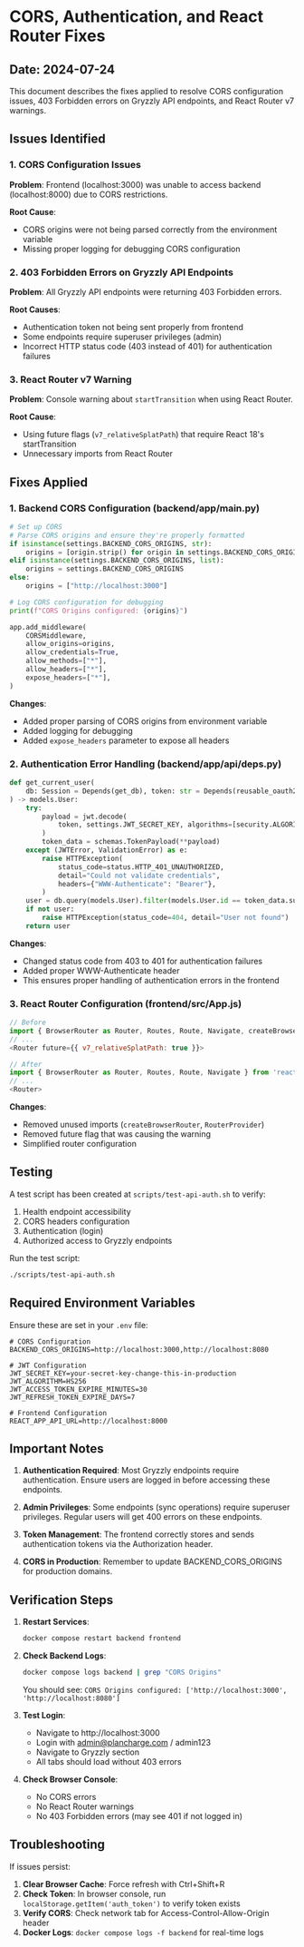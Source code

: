 # CORS, Authentication, and React Router Fixes

## Date: 2024-07-24

This document describes the fixes applied to resolve CORS configuration issues, 403 Forbidden errors on Gryzzly API endpoints, and React Router v7 warnings.

## Issues Identified

### 1. CORS Configuration Issues
**Problem**: Frontend (localhost:3000) was unable to access backend (localhost:8000) due to CORS restrictions.

**Root Cause**: 
- CORS origins were not being parsed correctly from the environment variable
- Missing proper logging for debugging CORS configuration

### 2. 403 Forbidden Errors on Gryzzly API Endpoints
**Problem**: All Gryzzly API endpoints were returning 403 Forbidden errors.

**Root Causes**:
- Authentication token not being sent properly from frontend
- Some endpoints require superuser privileges (admin)
- Incorrect HTTP status code (403 instead of 401) for authentication failures

### 3. React Router v7 Warning
**Problem**: Console warning about `startTransition` when using React Router.

**Root Cause**: 
- Using future flags (`v7_relativeSplatPath`) that require React 18's startTransition
- Unnecessary imports from React Router

## Fixes Applied

### 1. Backend CORS Configuration (backend/app/main.py)

```python
# Set up CORS
# Parse CORS origins and ensure they're properly formatted
if isinstance(settings.BACKEND_CORS_ORIGINS, str):
    origins = [origin.strip() for origin in settings.BACKEND_CORS_ORIGINS.split(",")]
elif isinstance(settings.BACKEND_CORS_ORIGINS, list):
    origins = settings.BACKEND_CORS_ORIGINS
else:
    origins = ["http://localhost:3000"]

# Log CORS configuration for debugging
print(f"CORS Origins configured: {origins}")

app.add_middleware(
    CORSMiddleware,
    allow_origins=origins,
    allow_credentials=True,
    allow_methods=["*"],
    allow_headers=["*"],
    expose_headers=["*"],
)
```

**Changes**:
- Added proper parsing of CORS origins from environment variable
- Added logging for debugging
- Added `expose_headers` parameter to expose all headers

### 2. Authentication Error Handling (backend/app/api/deps.py)

```python
def get_current_user(
    db: Session = Depends(get_db), token: str = Depends(reusable_oauth2)
) -> models.User:
    try:
        payload = jwt.decode(
            token, settings.JWT_SECRET_KEY, algorithms=[security.ALGORITHM]
        )
        token_data = schemas.TokenPayload(**payload)
    except (JWTError, ValidationError) as e:
        raise HTTPException(
            status_code=status.HTTP_401_UNAUTHORIZED,
            detail="Could not validate credentials",
            headers={"WWW-Authenticate": "Bearer"},
        )
    user = db.query(models.User).filter(models.User.id == token_data.sub).first()
    if not user:
        raise HTTPException(status_code=404, detail="User not found")
    return user
```

**Changes**:
- Changed status code from 403 to 401 for authentication failures
- Added proper WWW-Authenticate header
- This ensures proper handling of authentication errors in the frontend

### 3. React Router Configuration (frontend/src/App.js)

```javascript
// Before
import { BrowserRouter as Router, Routes, Route, Navigate, createBrowserRouter, RouterProvider } from 'react-router-dom';
// ...
<Router future={{ v7_relativeSplatPath: true }}>

// After
import { BrowserRouter as Router, Routes, Route, Navigate } from 'react-router-dom';
// ...
<Router>
```

**Changes**:
- Removed unused imports (`createBrowserRouter`, `RouterProvider`)
- Removed future flag that was causing the warning
- Simplified router configuration

## Testing

A test script has been created at `scripts/test-api-auth.sh` to verify:
1. Health endpoint accessibility
2. CORS headers configuration
3. Authentication (login)
4. Authorized access to Gryzzly endpoints

Run the test script:
```bash
./scripts/test-api-auth.sh
```

## Required Environment Variables

Ensure these are set in your `.env` file:
```env
# CORS Configuration
BACKEND_CORS_ORIGINS=http://localhost:3000,http://localhost:8080

# JWT Configuration
JWT_SECRET_KEY=your-secret-key-change-this-in-production
JWT_ALGORITHM=HS256
JWT_ACCESS_TOKEN_EXPIRE_MINUTES=30
JWT_REFRESH_TOKEN_EXPIRE_DAYS=7

# Frontend Configuration
REACT_APP_API_URL=http://localhost:8000
```

## Important Notes

1. **Authentication Required**: Most Gryzzly endpoints require authentication. Ensure users are logged in before accessing these endpoints.

2. **Admin Privileges**: Some endpoints (sync operations) require superuser privileges. Regular users will get 400 errors on these endpoints.

3. **Token Management**: The frontend correctly stores and sends authentication tokens via the Authorization header.

4. **CORS in Production**: Remember to update BACKEND_CORS_ORIGINS for production domains.

## Verification Steps

1. **Restart Services**:
   ```bash
   docker compose restart backend frontend
   ```

2. **Check Backend Logs**:
   ```bash
   docker compose logs backend | grep "CORS Origins"
   ```
   You should see: `CORS Origins configured: ['http://localhost:3000', 'http://localhost:8080']`

3. **Test Login**:
   - Navigate to http://localhost:3000
   - Login with admin@plancharge.com / admin123
   - Navigate to Gryzzly section
   - All tabs should load without 403 errors

4. **Check Browser Console**:
   - No CORS errors
   - No React Router warnings
   - No 403 Forbidden errors (may see 401 if not logged in)

## Troubleshooting

If issues persist:

1. **Clear Browser Cache**: Force refresh with Ctrl+Shift+R
2. **Check Token**: In browser console, run `localStorage.getItem('auth_token')` to verify token exists
3. **Verify CORS**: Check network tab for Access-Control-Allow-Origin header
4. **Docker Logs**: `docker compose logs -f backend` for real-time logs